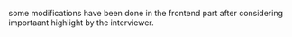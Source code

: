 some modifications have been done in the frontend part after considering importaant highlight by the interviewer.

